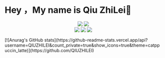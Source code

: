 # Hey ，My name is Qiu ZhiLei👋

<p align="center">
<img src="https://img.shields.io/badge/-C-DBBA21?style=flat-square&logo=C" style="display:inline"/>
    <img src="https://img.shields.io/badge/-rust-0A17F7?style=flat-square&logo=rust" style="display:inline"/>
    <br/>
<img src="https://img.shields.io/badge/-Concurrency-E34F26?style=flat-square&logo=Concurrency" style="display:inline"/>
<img src="https://img.shields.io/badge/-OperatingSystem-1572B6?style=flat-square&logo=OperatingSystem" style="display:inline"/>
<img src="https://img.shields.io/badge/-embedded-430098?style=flat-square&logo=embedded" style="display:inline"/>
</p>
[![Anurag's GitHub stats](https://github-readme-stats.vercel.app/api?username=QIUZHILEI&count_private=true&show_icons=true&theme=catppuccin_latte)](https://github.com/QIUZHILEI)
